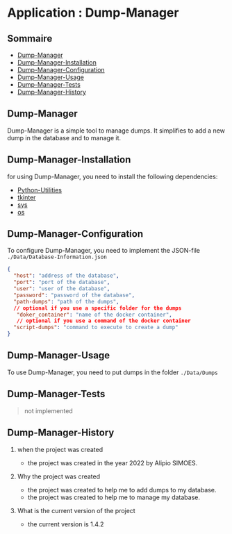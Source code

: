 # Application : Dump-Manager

## Sommaire

- [Dump-Manager](#dump-manager)
- [Dump-Manager-Installation](#dump-manager-installation)
- [Dump-Manager-Configuration](#dump-manager-configuration)
- [Dump-Manager-Usage](#dump-manager-usage)
- [Dump-Manager-Tests](#dump-manager-tests)
- [Dump-Manager-History](#dump-manager-history)

## Dump-Manager

Dump-Manager is a simple tool to manage dumps.
It simplifies to add a new dump in the database and to manage it.

## Dump-Manager-Installation

for using Dump-Manager, you need to install the following dependencies:
- [Python-Utilities](https://github.com/Redstoneur/Python-Utilities)
- [tkinter](https://docs.python.org/3/library/tkinter.html)
- [sys](https://docs.python.org/3/library/sys.html)
- [os](https://docs.python.org/3/library/os.html)

## Dump-Manager-Configuration

To configure Dump-Manager, you need to implement the JSON-file `./Data/Database-Information.json`

```json
{
  "host": "address of the database",
  "port": "port of the database",
  "user": "user of the database",
  "password": "password of the database",
  "path-dumps": "path of the dumps",
  // optional if you use a specific folder for the dumps
   "doker_container": "name of the docker container",
   // optional if you use a command of the docker container
  "script-dumps": "command to execute to create a dump"
}
```

## Dump-Manager-Usage

To use Dump-Manager, you need to put dumps in the folder `./Data/Dumps`

## Dump-Manager-Tests

> not implemented

## Dump-Manager-History

1. when the project was created

    - the project was created in the year 2022 by Alipio SIMOES.

2. Why the project was created

    - the project was created to help me to add dumps to my database.
    - the project was created to help me to manage my database.

3. What is the current version of the project

    - the current version is 1.4.2

